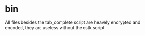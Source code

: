 # bin
All files besides the tab_complete script are heavely encrypted and encoded, they are useless without the cstk script

